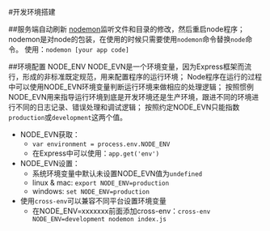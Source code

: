 #开发环境搭建

##服务端自动刷新
[nodemon](https://github.com/remy/nodemon#nodemon)监听文件和目录的修改，然后重启node程序；
nodemon是对node的包装，在使用的时候只需要使用`nodemon`命令替换`node`命令。
使用：`nodemon [your app code]`

##环境配置 NODE_ENV
NODE_EVN是一个环境变量，因为Express框架而流行，形成的非标准既定规范，用来配置程序的运行环境；
Node程序在运行的过程中可以使用NODE_EVN环境变量判断运行环境来做相应的处理逻辑；
按照惯例NODE_EVN用来指导运行环境到底是开发环境还是生产环境，跟进不同的环境进行不同的日志记录、错误处理和调试逻辑；
按照约定NODE_EVN只能指数`production`或`development`这两个值。

+ NODE_EVN获取：
    * `var environment = process.env.NODE_ENV`
    * 在Express中可以使用：`app.get('env')`
+ NODE_EVN设置：
    * 系统环境变量中默认未设置NODE_EVN值为`undefined`
    * linux & mac: `export NODE_ENV=production`
    * windows: `set NODE_ENV=production`
+ 使用`cross-env`可以兼容不同平台设置环境变量
    * 在NODE_ENV=xxxxxxx前面添加cross-env：`cross-env NODE_ENV=development nodemon index.js`

